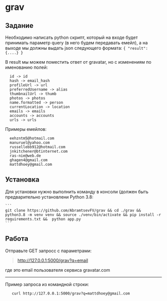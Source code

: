 # grav
## Задание ##
Необходимо написать python скрипт, который на входе будет принимать параметр query (в него будем передавать емейл), а на выходе мы должны выдать json следующего формата:
``
  {
  "result": {....}
  }
``

В result мы можем поместить ответ от gravatar, но с изменениям по именованию полей:

```
  id -> id
  hash -> email_hash
  profileUrl -> url
  preferredUsername -> alias
  thumbnailUrl -> thumb
  photos -> photos
  name.formatted -> person
  currentLocation -> location
  emails -> emails
  accounts -> accounts
  urls -> urls
```
Примеры емейлов:
```
  eehzntm5@hotmail.com
  manuruel@yahoo.com
  russellebb912@hotmail.com
  jnkitchener@btinternet.com
  ras-nie@web.de
  ghagen4@gmail.com
  mattdhoey@gmail.com
  ```
  ## Установка ##
  Для установки нужно выполнить команду в консоли (должен быть предварительно установлени Python  3.8:
    
    ```
    git clone https://github.com/AbramtsevFV/grav && cd ./grav && python3.8 -m venv venv && source ./venv/bin/activate && pip install -r requirements.txt &&  python app.py
    ```
 ## Работа ##
 Отправьте GET запросс с параметрами:
 
>  http://127.0.0.1:5000/grav?q=email

 где <email> это email пользователя сервиса gravatar.com
 ***
 Пример запроса из командной строки:
 ```
    curl http://127.0.0.1:5000/grav?q=mattdhoey@gmail.com
  ```
